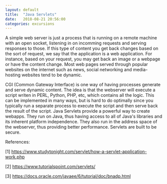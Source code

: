```yaml
---
layout: default
title:  "Java Servlets"
date:   2018-08-21 20:56:00
categories: excursions
---
```


A simple web server is just a process that is running on a remote machine with an open socket, listening in on
incomming requests and serving responses to those. If this type of content you get back changes based on the
sort of request, we say that the application is a web application. For instance, based on your request, you 
may get back an image or a webpage or have the content change. Most web pages served through popular websites
on the internet such as news, social networking and media-hosting websites tend to be dynamic.

CGI (Common Gateway Interface) is one way of having processes generate and serve dynamic content. The idea is
that the webserver will execute a script writen in PERL, Python, PHP, etc, which contains all the logic. This
can be implemented in many ways, but is hard to do optimally since you typically run a separate process to execute
the script and then serve back the result of the script. Java Servlets provide a powerful way to create webapps. 
They run on Java, thus having access to all of Java's libraries and its inherent platform independence. They also
run in the address space of the webserver, thus providing better performance. Servlets are built to be secure.



References:

[1] https://www.studytonight.com/servlet/how-a-servlet-application-work.php

[2] https://www.tutorialspoint.com/servlets/

[3] https://docs.oracle.com/javaee/6/tutorial/doc/bnadp.html
